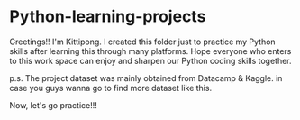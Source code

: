 # Python-learning-projects
Greetings!! I'm Kittipong. I created this folder just to practice my Python skills after learning this through many platforms.
Hope everyone who enters to this work space can enjoy and sharpen our Python coding skills together. 

p.s. The project dataset was mainly obtained from Datacamp & Kaggle. in case you guys wanna go to find more dataset like this.

Now, let's go practice!!!

